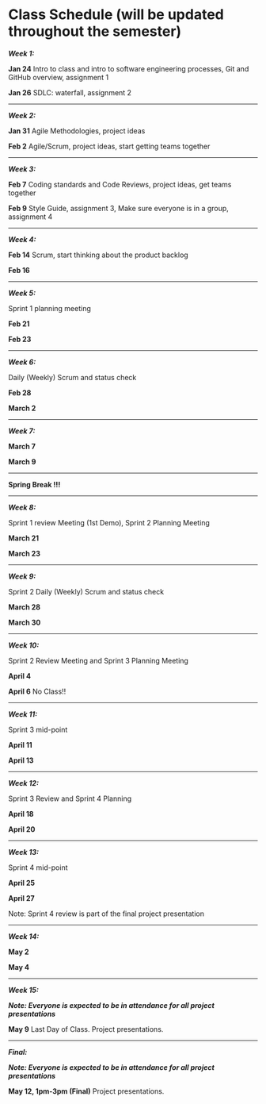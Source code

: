 
# Class Schedule (will be updated throughout the semester)

***Week 1:***

**Jan 24** Intro to class and intro to software engineering processes, Git and GitHub overview, assignment 1

**Jan 26** SDLC: waterfall, assignment 2 

---
***Week 2:***


**Jan 31** Agile Methodologies, project ideas

**Feb 2** Agile/Scrum, project ideas, start getting teams together

---
***Week 3:***


**Feb 7** Coding standards and Code Reviews, project ideas, get teams together

**Feb 9** Style Guide, assignment 3, Make sure everyone is in a group, assignment 4 

---
***Week 4:***


**Feb 14** Scrum, start thinking about the product backlog

**Feb 16**

---
***Week 5:*** 

Sprint 1 planning meeting

**Feb 21**

**Feb 23**


---
***Week 6:***

Daily (Weekly) Scrum and status check

**Feb 28**

**March 2**

---
***Week 7:***

**March 7** 

**March 9**

---
**Spring Break !!!**

---
***Week 8:***

Sprint 1 review Meeting (1st Demo), Sprint 2 Planning Meeting

**March 21**

**March 23**

---
***Week 9:***

Sprint 2 Daily (Weekly) Scrum and status check

**March 28**

**March 30**

---
***Week 10:***

Sprint 2 Review Meeting and Sprint 3 Planning Meeting

**April 4**

**April 6** No Class!!

---
***Week 11:***

Sprint 3 mid-point

**April 11** 

**April 13**

---
***Week 12:***

Sprint 3 Review and Sprint 4 Planning

**April 18**

**April 20**

---
***Week 13:***

Sprint 4 mid-point 

**April 25**

**April 27**

Note: Sprint 4 review is part of the final project presentation

---
***Week 14:***

**May 2**

**May 4**

---
***Week 15:***

***Note: Everyone is expected to be in attendance for all project presentations***

**May 9** Last Day of Class. Project presentations.

---
***Final:***

***Note: Everyone is expected to be in attendance for all project presentations***

**May 12, 1pm-3pm (Final)** Project presentations.

